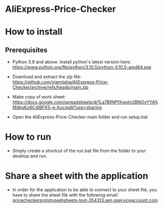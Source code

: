 # AliExpress-Price-Checker

# How to install

## Prerequisites
- Python 3.9 and above. Install python's latest version here: https://www.python.org/ftp/python/3.10.5/python-3.10.5-amd64.exe

- Download and extract the zip file: https://github.com/yiannisha/AliExpress-Price-Checker/archive/refs/heads/main.zip
- Make copy of work sheet: https://docs.google.com/spreadsheets/d/1La7BfNPfXwotn2BNOvYYA1jMdkpKz6C4IBFK5-g-Xuc/edit?usp=sharing
- Open the AliExpress-Price-Checker-main folder and run setup.bat

# How to run
- Simply create a shortcut of the run.bat file from the folder to your desktop and run.

# Share a sheet with the application
- In order for the application to be able to connect to your sheet file, you have to share the sheet file with the following email: pricecheckerprototype@sheets-test-354313.iam.gserviceaccount.com
